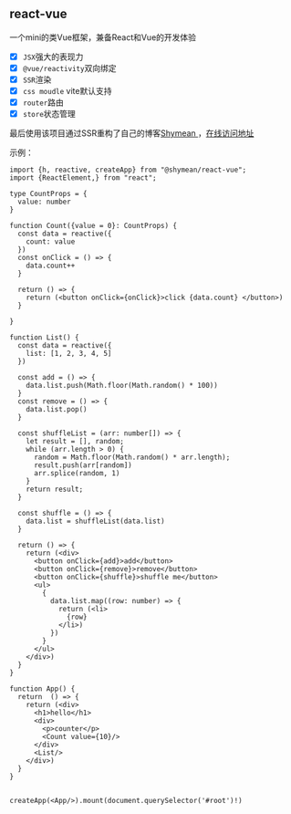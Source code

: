 

## react-vue

一个mini的类Vue框架，兼备React和Vue的开发体验
* [x] `JSX`强大的表现力
* [x] `@vue/reactivity`双向绑定
* [x] `SSR`渲染
* [x] `css moudle` vite默认支持
* [x] `router`路由
* [x] `store`状态管理

最后使用该项目通过SSR重构了自己的博客[Shymean ](https://github.com/tangxiangmin/ShyMean)，[在线访问地址](https://www.shymean.com/)

示例：

```tsx
import {h, reactive, createApp} from "@shymean/react-vue";
import {ReactElement,} from "react";

type CountProps = {
  value: number
}

function Count({value = 0}: CountProps) {
  const data = reactive({
    count: value
  })
  const onClick = () => {
    data.count++
  }

  return () => {
    return (<button onClick={onClick}>click {data.count} </button>)
  }

}

function List() {
  const data = reactive({
    list: [1, 2, 3, 4, 5]
  })

  const add = () => {
    data.list.push(Math.floor(Math.random() * 100))
  }
  const remove = () => {
    data.list.pop()
  }

  const shuffleList = (arr: number[]) => {
    let result = [], random;
    while (arr.length > 0) {
      random = Math.floor(Math.random() * arr.length);
      result.push(arr[random])
      arr.splice(random, 1)
    }
    return result;
  }

  const shuffle = () => {
    data.list = shuffleList(data.list)
  }

  return () => {
    return (<div>
      <button onClick={add}>add</button>
      <button onClick={remove}>remove</button>
      <button onClick={shuffle}>shuffle me</button>
      <ul>
        {
          data.list.map((row: number) => {
            return (<li>
              {row}
            </li>)
          })
        }
      </ul>
    </div>)
  }
}

function App() {
  return  () => {
    return (<div>
      <h1>hello</h1>
      <div>
        <p>counter</p>
        <Count value={10}/>
      </div>
      <List/>
    </div>)
  }
}


createApp(<App/>).mount(document.querySelector('#root')!)
```
